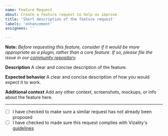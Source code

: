 ```yaml
---
name: Feature Request
about: Create a feature request to help us improve
title: 'Short description of the feature request' 
labels: 'enhancement'
assignees: ''

---
```


**Note:**
*Before requesting this feature, consider if it would be more appropriate as a plugin, rather than a core feature. If so, please file the issue in our [community repository](https://github.com/vizality/vizality-community/issues).*

**Description**
A clear and concise description of the feature.

**Expected behavior**
A clear and concise description of how you would expect it to work.

**Additional context**
Add any other context, screenshots, mockups, or info about the feature here.

----

 - [ ] I have checked to make sure a similar request has not already been proposed
 - [ ] I have checked to made sure this request complies with Vizality's [guidelines](https://github.com/vizality/vizality-community/guidelines)
